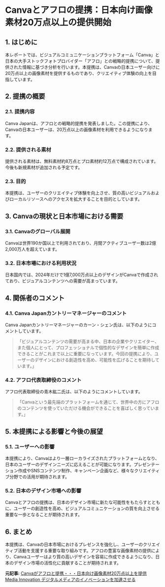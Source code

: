 # Canvaとアフロの提携：日本向け画像素材20万点以上の提供開始

## 1. はじめに

本レポートでは、ビジュアルコミュニケーションプラットフォーム「Canva」と日本の大手ストックフォトプロバイダー「アフロ」との戦略的提携について、提供された情報に基づき分析を行います。本提携は、Canvaの日本ユーザー向けに20万点以上の画像素材を提供するものであり、クリエイティブ体験の向上を目指しています。

## 2. 提携の概要

### 2.1. 提携内容

Canva Japanは、アフロとの戦略的提携を発表しました。この提携により、Canvaの日本ユーザーは、20万点以上の画像素材を利用できるようになります。

### 2.2. 提供される素材

提供される素材は、無料素材約8万点とプロ素材約12万点で構成されています。今後も新規素材が追加される予定です。

### 2.3. 目的

本提携は、ユーザーのクリエイティブ体験を向上させ、質の高いビジュアルおよびローカルリソースへのアクセスを拡大することを目的としています。

## 3. Canvaの現状と日本市場における需要

### 3.1. Canvaのグローバル展開

Canvaは世界190か国以上で利用されており、月間アクティブユーザー数は2億2,000万人を超えています。

### 3.2. 日本市場における利用状況

日本国内では、2024年だけで1億7,000万点以上のデザインがCanvaで作成されており、ビジュアルコンテンツへの需要が高まっています。

## 4. 関係者のコメント

### 4.1. Canva Japanカントリーマネージャーのコメント

Canva Japanカントリーマネージャーのカーン・シェン氏は、以下のようにコメントしています。

> 「ビジュアルコンテンツの需要が高まる中、日本の企業やクリエイター、また個人にとって、プロフェッショナルで個性的なデザインを簡単に作成できることがこれまで以上に重要になっています。今回の提携により、ユーザーのデザインにおける創造性を高め、可能性を広げることを期待しています。」

### 4.2. アフロ代表取締役のコメント

アフロ代表取締役の青木紘二氏は、以下のようにコメントしています。

> 「Canvaという最先端のプラットフォームを通じて、世界中の方にアフロのコンテンツを使っていただける機会ができることを喜ばしく思っています。」

## 5. 本提携による影響と今後の展望

### 5.1. ユーザーへの影響

本提携により、Canvaはより一層ローカライズされたプラットフォームとなり、日本のユーザーのデザインニーズに応えることが可能になります。プレゼンテーション作成やSNSコンテンツ制作、キャンペーン企画など、様々なクリエイティブ分野での活用が期待されます。

### 5.2. 日本のデザイン市場への影響

Canvaとアフロの提携は、日本のデザイン市場に新たな可能性をもたらすとともに、ユーザーの創造性を高め、ビジュアルコミュニケーションの質を向上させる重要な一歩となることが期待されます。

## 6. まとめ

本提携は、Canvaの日本市場におけるプレゼンスを強化し、ユーザーのクリエイティブ活動を支援する重要な取り組みです。アフロの豊富な画像素材の提供により、Canvaユーザーはより質の高いデザインを容易に作成できるようになり、日本のデザイン市場の活性化に貢献することが期待されます。



**元記事:** [Canvaがアフロと提携・・・日本向け画像素材20万点以上を提供 Media Innovation デジタルメディアのイノベーションを加速させる](https://media-innovation.jp/article/2025/03/25/142301.html)